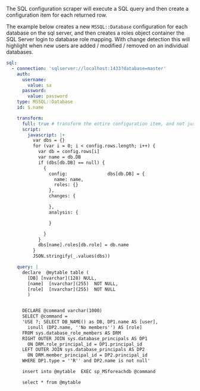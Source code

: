 The SQL configuration scraper will execute a SQL query and then create a configuration item for each returned row.

The example below creates a new `MSSQL::Database` configuration for each database on the sql server, and then creates a roles object container the SQL Server login to database role mapping. With change detection this will highlight when new users are added / modified / removed on an individual databases.

```yaml
sql:
  - connection: 'sqlserver://localhost:1433?database=master'
    auth:
      username:
        value: sa
      password:
        value: password
    type: MSSQL::Database
    id: $.name

    transform:
      full: true # transform the entire configuration item, and not just the configuration data (row)
      script:
        javascript: |+
          var dbs = {}
          for (var i = 0; i < config.rows.length; i++) {
            var db = config.rows[i]
            var name = db.DB
            if (dbs[db.DB] == null) {
              {
                config:               dbs[db.DB] = {
                  name: name,
                  roles: {}
                },
                changes: {

                },
                analysis: {

                }

              }
            }
            dbs[name].roles[db.role] = db.name
          }
          JSON.stringify(_.values(dbs))

    query: |
      declare  @mytable table (
        [DB] [nvarchar](128) NULL,
        [name]  [nvarchar](255)  NOT NULL,
        [role]  [nvarchar](255)  NOT NULL
        )


      DECLARE @command varchar(1000)
      SELECT @command =
      'USE ?; SELECT DB_NAME() as DB, DP1.name AS [user],
        isnull (DP2.name, ''No members'') AS [role]
      FROM sys.database_role_members AS DRM
      RIGHT OUTER JOIN sys.database_principals AS DP1
        ON DRM.role_principal_id = DP1.principal_id
      LEFT OUTER JOIN sys.database_principals AS DP2
        ON DRM.member_principal_id = DP2.principal_id
      WHERE DP1.type = ''R'' and DP2.name is not null'

      insert into @mytable  EXEC sp_MSforeachdb @command

      select * from @mytable
```
